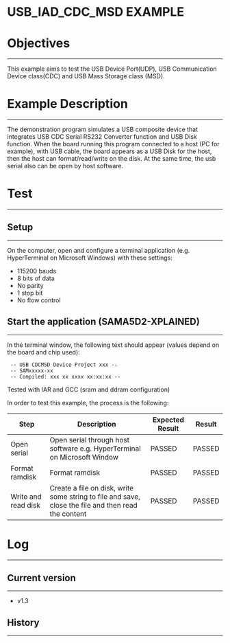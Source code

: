 USB_IAD_CDC_MSD EXAMPLE
=======================

# Objectives
------------
This example aims to test the USB Device Port(UDP), USB Communication Device
class(CDC) and USB Mass Storage class (MSD).

# Example Description
---------------------
The demonstration program simulates a USB composite device that integrates USB
CDC Serial RS232 Converter function and USB Disk function. When the board
running this program connected to a host (PC for example), with USB cable, the
board appears as a USB Disk for the host, then the host can format/read/write
on the disk. At the same time, the usb serial also can be open by host
software.

# Test
------

## Setup
--------
On the computer, open and configure a terminal application
(e.g. HyperTerminal on Microsoft Windows) with these settings:
 - 115200 bauds
 - 8 bits of data
 - No parity
 - 1 stop bit
 - No flow control

## Start the application (SAMA5D2-XPLAINED)
-------------------------------------------

In the terminal window, the following text should appear (values depend on the
board and chip used):
```
 -- USB CDCMSD Device Project xxx --
 -- SAMxxxxx-xx
 -- Compiled: xxx xx xxxx xx:xx:xx --
```

Tested with IAR and GCC (sram and ddram configuration)

In order to test this example, the process is the following:

Step | Description | Expected Result | Result
-----|-------------|-----------------|-------
Open serial | Open serial through host software e.g. HyperTerminal on Microsoft Window | PASSED | PASSED
Format ramdisk | Format ramdisk | PASSED | PASSED
Write and read disk | Create a file on disk, write some string to file and save, close the file and then read the content | PASSED | PASSED


# Log
-----

## Current version
------------------
 - v1.3

## History
----------
